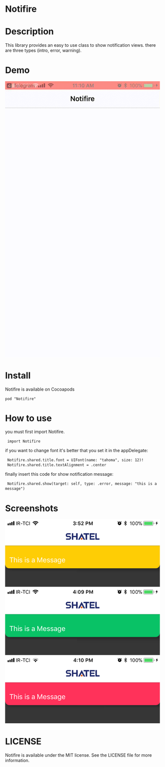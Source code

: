 # Notifire

# Description
This library provides an easy to use class to show notification views.
there are three types (intro, error, warning).

# Demo

![SuccessUnder](Screenshots/demo.gif)

# Install
Notifire is available on Cocoapods

    pod "Notifire"
    
# How to use
you must first import Notifire.

     import Notifire
     
if you want to change font it's better that you set it in the appDelegate:

     Notifire.shared.title.font = UIFont(name: "tahoma", size: 12)!
     Notifire.shared.title.textAlignment = .center

finally insert this code for show notification message:

     Notifire.shared.show(target: self, type: .error, message: "this is a message")



# Screenshots
![SuccessUnder](Screenshots/IMG_0945.PNG)
![SuccessUnder](Screenshots/IMG_0951.PNG)
![SuccessUnder](Screenshots/IMG_0952.PNG)



# LICENSE
Notifire is available under the MIT license. See the LICENSE file for more information.
